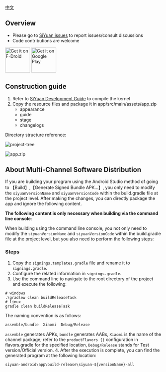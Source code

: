 [中文](https://github.com/siyuan-note/siyuan-android/blob/master/README_zh_CN.md)

## Overview

* Please go to [SiYuan issues](https://github.com/siyuan-note/siyuan/issues) to report issues/consult discussions
* Code contributions are welcome

[<img src="https://fdroid.gitlab.io/artwork/badge/get-it-on.png" alt="Get it on F-Droid" height="80">](https://f-droid.org/packages/org.b3log.siyuan/)
[<img src="https://play.google.com/intl/en_us/badges/images/generic/en-play-badge.png" alt="Get it on Google Play" height="80">](https://play.google.com/store/apps/details?id=org.b3log.siyuan)

## Construction guide

1. Refer to [SiYuan Development Guide](https://github.com/siyuan-note/siyuan/blob/master/.github/CONTRIBUTING.md) to compile the kernel
2. Copy the resource files and package it in app/src/main/assets/app.zip
   * appearance
   * guide
   * stage
   * changelogs

Directory structure reference:

![project-tree](project-tree.png)

![app.zip](app-zip.png)

## About Multi-Channel Software Distribution


If you are building your program using the Android Studio method of going to 【Build】,【Generate Signed Bundle APK...】, you only need to modify the `siyuanVersionName` and `siyuanVersionCode` within the build.gradle file at the project level. After making the changes, you can directly package the app and ignore the following content.

**The following content is only necessary when building via the command line console**:

When building using the command line console, you not only need to modify the `siyuanVersionName` and `siyuanVersionCode` within the build.gradle file at the project level, but you also need to perform the following steps:

### Steps
1. Copy the `signings.templates.gradle` file and rename it to `signings.gradle`.
2. Configure the related information in `signings.gradle`.
3. Use the command line to navigate to the root directory of the project and execute the following:
```shell
# windows
.\gradlew clean buildReleaseTask
# linux
gradle clean buildReleaseTask
```
The naming convention is as follows:
```txt
assemble/bundle  Xiaomi  Debug/Release
```
`assemble` generates APKs,
`bundle` generates AABs,
`Xiaomi` is the name of the channel package; refer to the `productFlavors {}` configuration in flavors.gradle for the specified location,
`Debug/Release` stands for Test version/Official version.
4. After the execution is complete, you can find the generated program at the following location:
```txt
siyuan-android\app\build-release\siyuan-${versionName}-all
```
